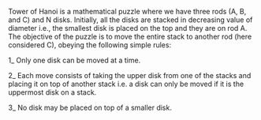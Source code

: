 Tower of Hanoi is a mathematical puzzle where we have three rods (A, B, and C) and N disks. 
Initially, all the disks are stacked in decreasing value of diameter i.e., the smallest disk is placed on the top and they are on rod A. 
The objective of the puzzle is to move the entire stack to another rod (here considered C), obeying the following simple rules: 

   1_ Only one disk can be moved at a time.
   
   2_ Each move consists of taking the upper disk from one of the stacks and placing it on top of another stack i.e. 
      a disk can only be moved if it is the uppermost disk on a stack.
      
   3_ No disk may be placed on top of a smaller disk.

